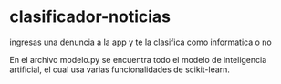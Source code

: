 # clasificador-noticias
ingresas una denuncia a la app y te la clasifica como informatica o no


En el archivo modelo.py se encuentra todo el modelo de inteligencia artificial, el cual usa varias funcionalidades de scikit-learn.
